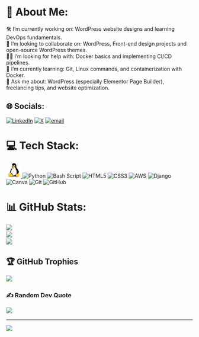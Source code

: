 # 💫 About Me:
🛠️ I’m currently working on: WordPress website designs and learning DevOps fundamentals.<br>🤝 I’m looking to collaborate on: WordPress, Front-end design projects and open-source WordPress themes.<br>🙋‍♂️ I’m looking for help with: Docker basics and implementing CI/CD pipelines.<br>🌱 I’m currently learning: Git, Linux commands, and containerization with Docker.<br>💬 Ask me about: WordPress (especially Elementor Page Builder), freelancing tips, and website optimization.


## 🌐 Socials:
[![LinkedIn](https://img.shields.io/badge/LinkedIn-%230077B5.svg?logo=linkedin&logoColor=white)](https://linkedin.com/in/myself-usman) [![X](https://img.shields.io/badge/X-black.svg?logo=X&logoColor=white)](https://x.com/@want_to_code) [![email](https://img.shields.io/badge/Email-D14836?logo=gmail&logoColor=white)](mailto:contact@myselfusman.com) 

# 💻 Tech Stack:
<a href="https://www.linux.org/" target="_blank" rel="noreferrer"> <img src="https://raw.githubusercontent.com/devicons/devicon/master/icons/linux/linux-original.svg" alt="linux" width="40" height="40"/> </a>![Python](https://img.shields.io/badge/python-3670A0?style=for-the-badge&logo=python&logoColor=ffdd54) ![Bash Script](https://img.shields.io/badge/bash_script-%23121011.svg?style=for-the-badge&logo=gnu-bash&logoColor=white) ![HTML5](https://img.shields.io/badge/html5-%23E34F26.svg?style=for-the-badge&logo=html5&logoColor=white) ![CSS3](https://img.shields.io/badge/css3-%231572B6.svg?style=for-the-badge&logo=css3&logoColor=white) ![AWS](https://img.shields.io/badge/AWS-%23FF9900.svg?style=for-the-badge&logo=amazon-aws&logoColor=white) ![Django](https://img.shields.io/badge/django-%23092E20.svg?style=for-the-badge&logo=django&logoColor=white) ![Canva](https://img.shields.io/badge/Canva-%2300C4CC.svg?style=for-the-badge&logo=Canva&logoColor=white) ![Git](https://img.shields.io/badge/git-%23F05033.svg?style=for-the-badge&logo=git&logoColor=white) ![GitHub](https://img.shields.io/badge/github-%23121011.svg?style=for-the-badge&logo=github&logoColor=white)
# 📊 GitHub Stats:
![](https://github-readme-stats.vercel.app/api?username=myselfusman&theme=dark&hide_border=false&include_all_commits=true&count_private=false)<br/>
![](https://nirzak-streak-stats.vercel.app/?user=myselfusman&theme=dark&hide_border=false)<br/>
![](https://github-readme-stats.vercel.app/api/top-langs/?username=myselfusman&theme=dark&hide_border=false&include_all_commits=true&count_private=false&layout=compact)

## 🏆 GitHub Trophies
![](https://github-profile-trophy.vercel.app/?username=myselfusman&theme=radical&no-frame=false&no-bg=true&margin-w=4)

### ✍️ Random Dev Quote
![](https://quotes-github-readme.vercel.app/api?type=horizontal&theme=radical)

---
[![](https://visitcount.itsvg.in/api?id=myselfusman&icon=0&color=0)](https://visitcount.itsvg.in)
